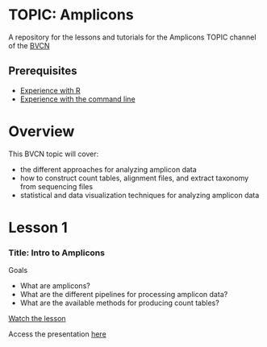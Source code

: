 # TOPIC: Amplicons
A repository for the lessons and tutorials for the Amplicons TOPIC channel of the [BVCN](https://biovcnet.github.io/)


## Prerequisites
* [Experience with R](https://github.com/biovcnet/biovcnet.github.io/wiki/TOPIC:-R)
* [Experience with the command line](https://github.com/biovcnet/biovcnet.github.io/wiki/2.-Using-the-Command-line)

# Overview
This BVCN topic will cover:

* the different approaches for analyzing amplicon data
* how to construct count tables, alignment files, and extract taxonomy from sequencing files
* statistical and data visualization techniques for analyzing amplicon data

# Lesson 1
### Title: Intro to Amplicons
Goals

* What are amplicons?
* What are the different pipelines for processing amplicon data?
* What are the available methods for producing count tables?

[Watch the lesson](https://www.youtube.com/watch?v=XDdmSb2BvqY&feature=youtu.be)


Access the presentation [here]()



